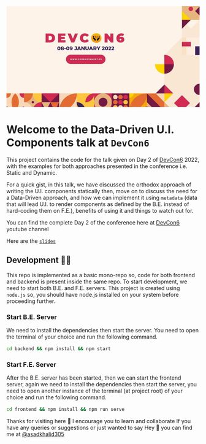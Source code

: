 [![Screenshot of the Website](static/devcon6.jpeg)](https://www.linkedin.com/posts/code-movement-pakistan_javascript-technology-data-activity-6883406697751207936-noUR)

# Welcome to the Data-Driven U.I. Components talk at `DevCon6`

This project contains the code for the talk given on Day 2 of [DevCon6](https://www.linkedin.com/posts/code-movement-pakistan_javascript-technology-data-activity-6883406697751207936-noUR) 2022, with the examples for both approaches presented in the conference i.e. Static and Dynamic.

For a quick gist, in this talk, we have discussed the orthodox approach of writing the U.I. components statically then, move on to discuss the need for a Data-Driven approach, and how we can implement it using `metadata` (data that will lead U.I. to render components as defined by the B.E. instead of hard-coding them on F.E.), benefits of using it and things to watch out for.

You can find the complete Day 2 of the conference here at [DevCon6](https://www.youtube.com/watch?v=UaS3I38XK2U) youtube channel

Here are the [`slides`](https://www.canva.com/design/DAE0f-nQYnE/MJE4wzw40LIizN17Ygww-g/view?utm_content=DAE0f-nQYnE&utm_campaign=designshare&utm_medium=link&utm_source=sharebutton#4)

## Development 👨‍💻

This repo is implemented as a basic mono-repo so, code for both frontend and backend is present inside the same repo. To start development, we need to start both B.E. and F.E. servers.
This project is created using `node.js` so, you should have node.js installed on your system before proceeding further.

### Start B.E. Server

We need to install the dependencies then start the server. You need to open the terminal of your choice and run the following command.

```sh
cd backend && npm install && npm start
```

### Start F.E. Server

After the B.E. server has been started, then we can start the frontend server, again we need to install the dependencies then start the server, you need to open another instance of the terminal (at project root) of your choice and run the following command.

```sh
cd frontend && npm install && npm run serve
```

Thanks for visiting here 🙏
I encourage you to learn and collaborate
If you have any queries or suggestions or just wanted to say Hey 👋 you can find me at [@asadkhalid305](https://www.linkedin.com/in/asadkhalid305/)
